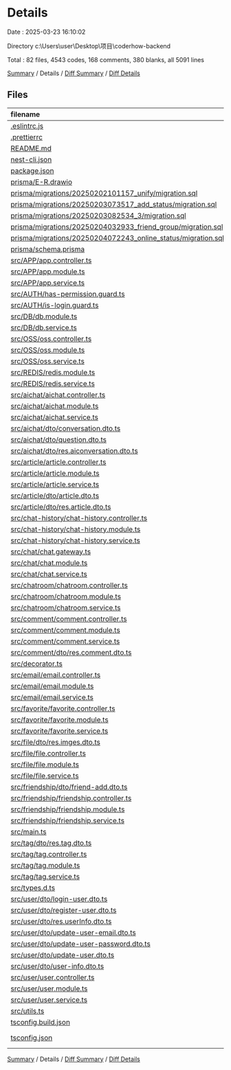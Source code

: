 # Details

Date : 2025-03-23 16:10:02

Directory c:\\Users\\user\\Desktop\\项目\\coderhow-backend

Total : 82 files,  4543 codes, 168 comments, 380 blanks, all 5091 lines

[Summary](results.md) / Details / [Diff Summary](diff.md) / [Diff Details](diff-details.md)

## Files
| filename | language | code | comment | blank | total |
| :--- | :--- | ---: | ---: | ---: | ---: |
| [.eslintrc.js](/.eslintrc.js) | JavaScript | 25 | 0 | 1 | 26 |
| [.prettierrc](/.prettierrc) | JSON | 10 | 0 | 0 | 10 |
| [README.md](/README.md) | Markdown | 69 | 2 | 29 | 100 |
| [nest-cli.json](/nest-cli.json) | JSON | 8 | 0 | 1 | 9 |
| [package.json](/package.json) | JSON | 87 | 0 | 1 | 88 |
| [prisma/E-R.drawio](/prisma/E-R.drawio) | Draw.io | 614 | 0 | 0 | 614 |
| [prisma/migrations/20250202101157\_unify/migration.sql](/prisma/migrations/20250202101157_unify/migration.sql) | MS SQL | 142 | 29 | 42 | 213 |
| [prisma/migrations/20250203073517\_add\_status/migration.sql](/prisma/migrations/20250203073517_add_status/migration.sql) | MS SQL | 1 | 1 | 1 | 3 |
| [prisma/migrations/20250203082534\_3/migration.sql](/prisma/migrations/20250203082534_3/migration.sql) | MS SQL | 2 | 7 | 1 | 10 |
| [prisma/migrations/20250204032933\_friend\_group/migration.sql](/prisma/migrations/20250204032933_friend_group/migration.sql) | MS SQL | 7 | 1 | 2 | 10 |
| [prisma/migrations/20250204072243\_online\_status/migration.sql](/prisma/migrations/20250204072243_online_status/migration.sql) | MS SQL | 1 | 7 | 1 | 9 |
| [prisma/schema.prisma](/prisma/schema.prisma) | Prisma | 165 | 1 | 27 | 193 |
| [src/APP/app.controller.ts](/src/APP/app.controller.ts) | TypeScript | 10 | 0 | 3 | 13 |
| [src/APP/app.module.ts](/src/APP/app.module.ts) | TypeScript | 63 | 5 | 2 | 70 |
| [src/APP/app.service.ts](/src/APP/app.service.ts) | TypeScript | 7 | 0 | 2 | 9 |
| [src/AUTH/has-permission.guard.ts](/src/AUTH/has-permission.guard.ts) | TypeScript | 36 | 4 | 1 | 41 |
| [src/AUTH/is-login.guard.ts](/src/AUTH/is-login.guard.ts) | TypeScript | 50 | 3 | 2 | 55 |
| [src/DB/db.module.ts](/src/DB/db.module.ts) | TypeScript | 8 | 0 | 2 | 10 |
| [src/DB/db.service.ts](/src/DB/db.service.ts) | TypeScript | 14 | 10 | 1 | 25 |
| [src/OSS/oss.controller.ts](/src/OSS/oss.controller.ts) | TypeScript | 38 | 0 | 1 | 39 |
| [src/OSS/oss.module.ts](/src/OSS/oss.module.ts) | TypeScript | 26 | 0 | 2 | 28 |
| [src/OSS/oss.service.ts](/src/OSS/oss.service.ts) | TypeScript | 15 | 0 | 1 | 16 |
| [src/REDIS/redis.module.ts](/src/REDIS/redis.module.ts) | TypeScript | 31 | 0 | 1 | 32 |
| [src/REDIS/redis.service.ts](/src/REDIS/redis.service.ts) | TypeScript | 16 | 0 | 5 | 21 |
| [src/aichat/aichat.controller.ts](/src/aichat/aichat.controller.ts) | TypeScript | 54 | 0 | 1 | 55 |
| [src/aichat/aichat.module.ts](/src/aichat/aichat.module.ts) | TypeScript | 9 | 0 | 2 | 11 |
| [src/aichat/aichat.service.ts](/src/aichat/aichat.service.ts) | TypeScript | 125 | 7 | 5 | 137 |
| [src/aichat/dto/conversation.dto.ts](/src/aichat/dto/conversation.dto.ts) | TypeScript | 15 | 0 | 3 | 18 |
| [src/aichat/dto/question.dto.ts](/src/aichat/dto/question.dto.ts) | TypeScript | 10 | 0 | 2 | 12 |
| [src/aichat/dto/res.aiconversation.dto.ts](/src/aichat/dto/res.aiconversation.dto.ts) | TypeScript | 18 | 0 | 8 | 26 |
| [src/article/article.controller.ts](/src/article/article.controller.ts) | TypeScript | 145 | 0 | 1 | 146 |
| [src/article/article.module.ts](/src/article/article.module.ts) | TypeScript | 11 | 0 | 2 | 13 |
| [src/article/article.service.ts](/src/article/article.service.ts) | TypeScript | 269 | 3 | 5 | 277 |
| [src/article/dto/article.dto.ts](/src/article/dto/article.dto.ts) | TypeScript | 13 | 0 | 2 | 15 |
| [src/article/dto/res.article.dto.ts](/src/article/dto/res.article.dto.ts) | TypeScript | 17 | 0 | 8 | 25 |
| [src/chat-history/chat-history.controller.ts](/src/chat-history/chat-history.controller.ts) | TypeScript | 23 | 0 | 1 | 24 |
| [src/chat-history/chat-history.module.ts](/src/chat-history/chat-history.module.ts) | TypeScript | 9 | 0 | 2 | 11 |
| [src/chat-history/chat-history.service.ts](/src/chat-history/chat-history.service.ts) | TypeScript | 50 | 3 | 6 | 59 |
| [src/chat/chat.gateway.ts](/src/chat/chat.gateway.ts) | TypeScript | 65 | 0 | 13 | 78 |
| [src/chat/chat.module.ts](/src/chat/chat.module.ts) | TypeScript | 10 | 0 | 2 | 12 |
| [src/chat/chat.service.ts](/src/chat/chat.service.ts) | TypeScript | 3 | 0 | 2 | 5 |
| [src/chatroom/chatroom.controller.ts](/src/chatroom/chatroom.controller.ts) | TypeScript | 111 | 0 | 3 | 114 |
| [src/chatroom/chatroom.module.ts](/src/chatroom/chatroom.module.ts) | TypeScript | 8 | 0 | 2 | 10 |
| [src/chatroom/chatroom.service.ts](/src/chatroom/chatroom.service.ts) | TypeScript | 226 | 3 | 20 | 249 |
| [src/comment/comment.controller.ts](/src/comment/comment.controller.ts) | TypeScript | 133 | 0 | 1 | 134 |
| [src/comment/comment.module.ts](/src/comment/comment.module.ts) | TypeScript | 10 | 0 | 2 | 12 |
| [src/comment/comment.service.ts](/src/comment/comment.service.ts) | TypeScript | 63 | 26 | 5 | 94 |
| [src/comment/dto/res.comment.dto.ts](/src/comment/dto/res.comment.dto.ts) | TypeScript | 17 | 0 | 8 | 25 |
| [src/decorator.ts](/src/decorator.ts) | TypeScript | 19 | 3 | 2 | 24 |
| [src/email/email.controller.ts](/src/email/email.controller.ts) | TypeScript | 6 | 0 | 2 | 8 |
| [src/email/email.module.ts](/src/email/email.module.ts) | TypeScript | 10 | 0 | 2 | 12 |
| [src/email/email.service.ts](/src/email/email.service.ts) | TypeScript | 28 | 0 | 4 | 32 |
| [src/favorite/favorite.controller.ts](/src/favorite/favorite.controller.ts) | TypeScript | 48 | 0 | 5 | 53 |
| [src/favorite/favorite.module.ts](/src/favorite/favorite.module.ts) | TypeScript | 8 | 0 | 2 | 10 |
| [src/favorite/favorite.service.ts](/src/favorite/favorite.service.ts) | TypeScript | 46 | 0 | 5 | 51 |
| [src/file/dto/res.imges.dto.ts](/src/file/dto/res.imges.dto.ts) | TypeScript | 5 | 0 | 2 | 7 |
| [src/file/file.controller.ts](/src/file/file.controller.ts) | TypeScript | 39 | 0 | 1 | 40 |
| [src/file/file.module.ts](/src/file/file.module.ts) | TypeScript | 8 | 0 | 2 | 10 |
| [src/file/file.service.ts](/src/file/file.service.ts) | TypeScript | 28 | 0 | 1 | 29 |
| [src/friendship/dto/friend-add.dto.ts](/src/friendship/dto/friend-add.dto.ts) | TypeScript | 8 | 0 | 3 | 11 |
| [src/friendship/friendship.controller.ts](/src/friendship/friendship.controller.ts) | TypeScript | 132 | 0 | 1 | 133 |
| [src/friendship/friendship.module.ts](/src/friendship/friendship.module.ts) | TypeScript | 8 | 0 | 2 | 10 |
| [src/friendship/friendship.service.ts](/src/friendship/friendship.service.ts) | TypeScript | 336 | 8 | 17 | 361 |
| [src/main.ts](/src/main.ts) | TypeScript | 23 | 4 | 1 | 28 |
| [src/tag/dto/res.tag.dto.ts](/src/tag/dto/res.tag.dto.ts) | TypeScript | 11 | 0 | 5 | 16 |
| [src/tag/tag.controller.ts](/src/tag/tag.controller.ts) | TypeScript | 109 | 0 | 1 | 110 |
| [src/tag/tag.module.ts](/src/tag/tag.module.ts) | TypeScript | 9 | 0 | 2 | 11 |
| [src/tag/tag.service.ts](/src/tag/tag.service.ts) | TypeScript | 98 | 7 | 5 | 110 |
| [src/types.d.ts](/src/types.d.ts) | TypeScript | 15 | 0 | 2 | 17 |
| [src/user/dto/login-user.dto.ts](/src/user/dto/login-user.dto.ts) | TypeScript | 11 | 0 | 3 | 14 |
| [src/user/dto/register-user.dto.ts](/src/user/dto/register-user.dto.ts) | TypeScript | 29 | 0 | 6 | 35 |
| [src/user/dto/res.userInfo.dto.ts](/src/user/dto/res.userInfo.dto.ts) | TypeScript | 17 | 1 | 7 | 25 |
| [src/user/dto/update-user-email.dto.ts](/src/user/dto/update-user-email.dto.ts) | TypeScript | 21 | 0 | 4 | 25 |
| [src/user/dto/update-user-password.dto.ts](/src/user/dto/update-user-password.dto.ts) | TypeScript | 28 | 0 | 5 | 33 |
| [src/user/dto/update-user.dto.ts](/src/user/dto/update-user.dto.ts) | TypeScript | 4 | 10 | 3 | 17 |
| [src/user/dto/user-info.dto.ts](/src/user/dto/user-info.dto.ts) | TypeScript | 10 | 0 | 3 | 13 |
| [src/user/user.controller.ts](/src/user/user.controller.ts) | TypeScript | 247 | 3 | 17 | 267 |
| [src/user/user.module.ts](/src/user/user.module.ts) | TypeScript | 11 | 0 | 2 | 13 |
| [src/user/user.service.ts](/src/user/user.service.ts) | TypeScript | 278 | 15 | 25 | 318 |
| [src/utils.ts](/src/utils.ts) | TypeScript | 9 | 5 | 1 | 15 |
| [tsconfig.build.json](/tsconfig.build.json) | JSON | 4 | 0 | 1 | 5 |
| [tsconfig.json](/tsconfig.json) | JSON with Comments | 21 | 0 | 1 | 22 |

[Summary](results.md) / Details / [Diff Summary](diff.md) / [Diff Details](diff-details.md)